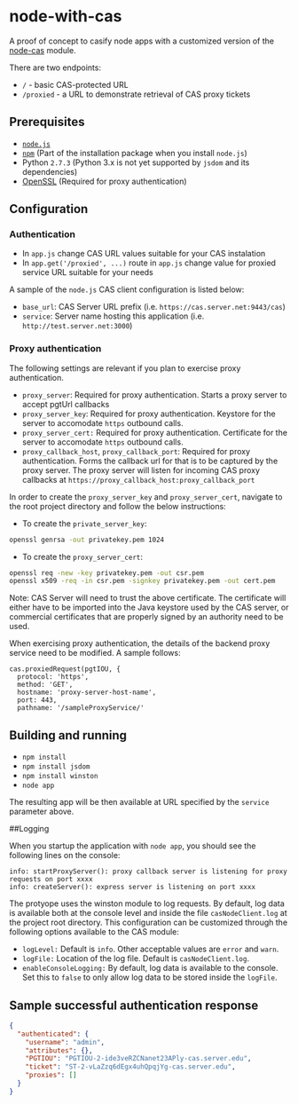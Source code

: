 # node-with-cas

A proof of concept to casify node apps with a customized version of the [node-cas](https://github.com/joshchan/node-cas) module.

There are two endpoints:

* `/` - basic CAS-protected URL
* `/proxied` - a URL to demonstrate retrieval of CAS proxy tickets

## Prerequisites
* [`node.js`](http://nodejs.org/)
* [`npm`](http://nodejs.org/) (Part of the installation package when you install `node.js`)
* Python `2.7.3` (Python 3.x is not yet supported by `jsdom` and its dependencies)
* [OpenSSL](http://www.openssl.org/related/binaries.html) (Required for proxy authentication) 

## Configuration

### Authentication
* In `app.js` change CAS URL values suitable for your CAS instalation
* In `app.get('/proxied', ...)` route in `app.js` change value for proxied service URL suitable for your needs

A sample of the `node.js` CAS client configuration is listed below:

* `base_url`: CAS Server URL prefix (i.e. `https://cas.server.net:9443/cas`)
* `service`: Server name hosting this application (i.e. `http://test.server.net:3000`)

### Proxy authentication 
The following settings are relevant if you plan to exercise proxy authentication.

* `proxy_server`: Required for proxy authentication. Starts a proxy server to accept pgtUrl callbacks
* `proxy_server_key`: Required for proxy authentication. Keystore for the server to accomodate `https` outbound calls.
* `proxy_server_cert:` Required for proxy authentication. Certificate for the server to accomodate `https` outbound calls.
* `proxy_callback_host`, `proxy_callback_port`: Required for proxy authentication. Forms the callback url for that is to
be captured by the proxy server. The proxy server will listen for incoming CAS proxy callbacks at 
`https://proxy_callback_host:proxy_callback_port`

In order to create the `proxy_server_key` and `proxy_server_cert`, navigate to the root project directory
and follow the below instructions:

* To create the `private_server_key`: 
```bash
openssl genrsa -out privatekey.pem 1024
```

* To create the `proxy_server_cert`: 
```bash
openssl req -new -key privatekey.pem -out csr.pem
openssl x509 -req -in csr.pem -signkey privatekey.pem -out cert.pem
```

Note: CAS Server will need to trust the above certificate. The certificate will either have to be imported into the
Java keystore used by the CAS server, or commercial certificates that are properly signed by an authority need to be 
used.

When exercising proxy authentication, the details of the backend proxy service need to be modified. A sample follows:

```
cas.proxiedRequest(pgtIOU, {
  protocol: 'https',
  method: 'GET',
  hostname: 'proxy-server-host-name',
  port: 443,
  pathname: '/sampleProxyService/'
```

## Building and running
* `npm install`
* `npm install jsdom`
* `npm install winston`
* `node app`

The resulting app will be then available at URL specified by the `service` parameter above. 

##Logging

When you startup the application with `node app`, you should see the following lines on the console:
```
info: startProxyServer(): proxy callback server is listening for proxy requests on port xxxx
info: createServer(): express server is listening on port xxxx
```

The protyope uses the winston module to log requests. By default, log data is available both at the console level and 
inside the file `casNodeClient.log` at the project root directory. This configuration can be customized through the following
options available to the CAS module:

* `logLevel:` Default is `info`. Other acceptable values are `error` and  `warn`. 
* `logFile:` Location of the log file. Default is `casNodeClient.log`.
* `enableConsoleLogging:` By default, log data is available to the console. Set this to `false` to only allow log data
to be stored inside the `logFile`.

## Sample successful authentication response
```json
{
  "authenticated": {
    "username": "admin",
    "attributes": {},
    "PGTIOU": "PGTIOU-2-ide3veRZCNanet23APly-cas.server.edu",
    "ticket": "ST-2-vLaZzq6dEgx4uhQpqjYg-cas.server.edu",
    "proxies": []
  }
}
```
